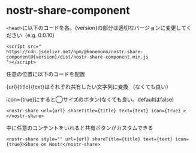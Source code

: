 # nostr-share-component


``<head>``に以下のコードを各。{version}の部分は適切なバージョンに変更してください（e.g. 0.0.10）

```
<script src="
https://cdn.jsdelivr.net/npm/@konemono/nostr-share-component@{version}/dist/nostr-share-component.min.js
"></script>
```

任意の位置に以下のコードを配置

{url}{title}{text}はそれぞれ共有したい文字列に変換
（なくても良い）

icon={true}にすると◯サイズのボタン(なくても良い。defaultはfalse)


```
<nostr-share url={url} shareTitle={title} text={text} icon={true} ></nostr-share>
```

中に任意のコンテントをいれると共有ボタンがカスタムできる

```
<nostr-share style="" url={url} shareTitle={title} text={text} icon={true}>Share on Nostr</nostr-share>
```